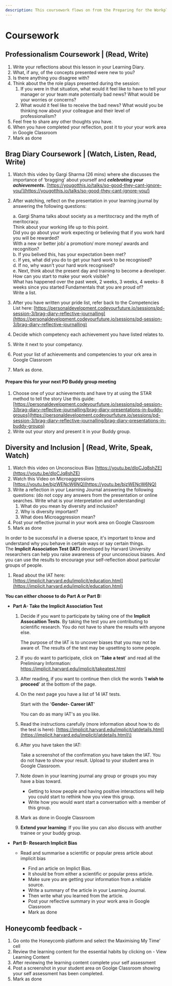 ```yaml
---
description: This coursework flows on from the Preparing for the Workplace PD day.
---
```


# Coursework

## Professionalism Coursework \| \(Read, Write\)

1. Write your reflections about this lesson in your Learning Diary. 
2. What, if any, of the concepts presented were new to you? 
3. Is there anything you disagree with? 
4. Think about the the role plays presented during the session:
   1. If you were in that situation, what would it feel like to have to tell your manager or your team mate potentially bad news? What would be your worries or concerns? 
   2. What would it feel like to receive the bad news? What would you be thinking now about your colleague and their level of professionalism?
5. Feel free to share any other thoughts you have.
6. When you have completed your reflection, post it to your your work area in Google Classroom
7. Mark as done

## Brag Diary Coursework \|  \(Watch, Listen, Read, Write\)

1. Watch this video by Gargi Sharma \(26 mins\) where she discusses the importance of ‘bragging’ about yourself and _**celebrating your achievements**_**.** [https://yougotthis.io/talks/so-good-they-cant-ignore-you/](https://yougotthis.io/talks/so-good-they-cant-ignore-you/)
2. After watching, reflect on the presentation in your learning journal by answering the following questions:

   a. Gargi Shama talks about society as a mertitocracy and the myth of meritocracy.    
   Think about your working life up to this point.   
   Did you go about your work expecting or believing that if you work hard you will be rewarded?   
   With a new or better job/ a promotion/ more money/ awards and recognition?  
   b. If you belived this, has your expectation been met?  
   c. If yes, what did you do to get your hard work to be recognised?  
   d. If no, why wasn't your hard work recognised?  
   e. Next, think about the present day and training to become a developer.    
   How can you start to make your work visible?   
   What has happened over the past week, 2 weeks, 3 weeks, 4 weeks- 8 weeks since you started Fundamentals that you are proud of?   
   Write a list. 

3. After you have written your pride list, refer back to the Competencies List here: [https://personaldevelopment.codeyourfuture.io/sessions/pd-session-3/brag-diary-reflective-journalling](https://personaldevelopment.codeyourfuture.io/sessions/pd-session-3/brag-diary-reflective-journalling)
4. Decide which competency each achievement you have listed relates to. 
5. Write it next to your competancy. 
6. Post your list of achievements and competencies to your ork area in Google Classroom
7. Mark as done.

#### Prepare this for your next PD Buddy group meeting

1. Choose one of your achievements and have try at using the STAR method to tell the story Use this guide: [https://personaldevelopment.codeyourfuture.io/sessions/pd-session-3/brag-diary-reflective-journalling/brag-diary-presentations-in-buddy-groups](https://personaldevelopment.codeyourfuture.io/sessions/pd-session-3/brag-diary-reflective-journalling/brag-diary-presentations-in-buddy-groups)
2. Write out your story and present it in your Buddy group.

## Diversity and Inclusion \| \(Read, Write, Speak, Watch\)

1. Watch this video on Unconscious Bias [https://youtu.be/dloCJq8shZE](https://youtu.be/dloCJq8shZE) 
2. Watch this Video on Microaggressions [https://youtu.be/bjzWENcW6NQ](https://youtu.be/bjzWENcW6NQ)
3. Write a reflection in your Learning Journal answering the following questions: \(do not copy any answers from the presentation or online searches. Write what is your interpretation and understanding\)
   1. What do you mean by diversity and inclusion?
   2. Why is diversity important?
   3. What does Microaggression mean?
4. Post your reflective journal in your work area on Google Classroom
5. Mark as done 

In order to be successful in a diverse space, it's important to know and understand why you behave in certain ways or say certain things.   
The **Implicit Association Test \(IAT\)** developed by Harvard University researchers can help you raise awareness of your unconscious biases. And you can use the results to encourage your self-reflection about particular groups of people. 

1. Read about the IAT here: [https://implicit.harvard.edu/implicit/education.html](https://implicit.harvard.edu/implicit/education.html)

**You can either choose to do Part A or Part B:**

* **Part A- Take the Implicit Association Test**

  1. Decide if you want to participate by taking one of the **Implicit Assocaition Tests**. By taking the test you are contributing to scientific research.  You do not have to share the results with anyone else. 

     The purpose of the IAT is to uncover biases that you may not be aware of. The results of the test may be upsetting to some people.  

  2. If you do want to participate, click on '**Take a test**' and read all the Preliminary Information: https://implicit.harvard.edu/implicit/takeatest.html
  3. After reading, if you want to continue then click the words '**I wish to proceed**' at the bottom of the page.
  4. On the next page you have a list of 14 IAT tests.  

     Start with the '**Gender- Career IAT**'

     You can do as many IAT's as you like. 

  5. Read the instructions carefully \(more information about how to do the test is here\): [https://implicit.harvard.edu/implicit/iatdetails.html](https://implicit.harvard.edu/implicit/iatdetails.html)\)
  6. After you have taken the IAT:

     Take a screenshot of the confirmation you have taken the IAT. You do not have to show your result. Upload to your student area in Google Classroom. 

  7. Note down in your learning journal any group or groups you may have a bias toward.
     * Getting to know people and having positive interactions will help you could start to rethink how you view this group.
     * Write how you would want start a conversation with a member of this group.
  8. Mark as done in Google Classroom
  9. **Extend your learning**: If you like you can also discuss with another trainee or your buddy group.

* **Part B- Research Implicit Bias**  

  * Read and summarise a scientific or popular press article about implicit bias

    * Find an article on Implict Bias.
    * It should be from either a scientific or popular press article.  
    * Make sure you are getting your information from a reliable source. 
    * Write a summary of the article in your Learning Journal. 
    * Then write what you learned from the article.
    * Post your reflective summary in your work area in Google Classroom
    * Mark as done

## Honeycomb feedback - 

1. Go onto the Honeycomb platform and select the Maximising My Time’ cell
2. Review the learning content for the essential habits by clicking on - View Learning Content
3. After reviewing the learning content complete your self assessment
4. Post a screenshot in your student area on Goolge Classroom showing your self assessment has been completed. 
5. Mark as done



